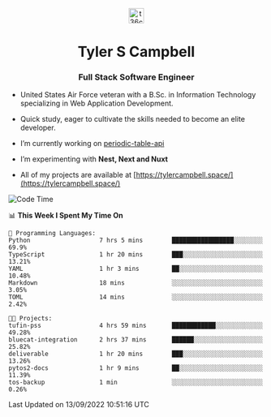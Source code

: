 <p align="center">
<a href="https://www.linkedin.com/in/t36campbell" target="blank"><img align="center" src="https://ik.imagekit.io/t36campbell/Portfolio/linkedin.png.original_m8bbGgPh6.png" alt="t36campbell" height="30" width="30" /></a>
</p>
<h1 align="center">Tyler S Campbell</h1>
<h3 align="center">Full Stack Software Engineer</h3>

* United States Air Force veteran with a B.Sc. in Information Technology specializing in Web Application Development. 

* Quick study, eager to cultivate the skills needed to become an elite developer.

* I’m currently working on [periodic-table-api](https://github.com/t36campbell/periodic-table-api)

* I’m experimenting with **Nest, Next and Nuxt**

* All of my projects are available at [https://tylercampbell.space/](https://tylercampbell.space/)

<!--START_SECTION:waka-->
![Code Time](http://img.shields.io/badge/Code%20Time-1%2C788%20hrs%2023%20mins-blue)

📊 **This Week I Spent My Time On** 

```text
💬 Programming Languages: 
Python                   7 hrs 5 mins        █████████████████░░░░░░░░   69.9% 
TypeScript               1 hr 20 mins        ███░░░░░░░░░░░░░░░░░░░░░░   13.21% 
YAML                     1 hr 3 mins         ██░░░░░░░░░░░░░░░░░░░░░░░   10.48% 
Markdown                 18 mins             ░░░░░░░░░░░░░░░░░░░░░░░░░   3.05% 
TOML                     14 mins             ░░░░░░░░░░░░░░░░░░░░░░░░░   2.42%

🐱‍💻 Projects: 
tufin-pss                4 hrs 59 mins       ████████████░░░░░░░░░░░░░   49.28% 
bluecat-integration      2 hrs 37 mins       ██████░░░░░░░░░░░░░░░░░░░   25.82% 
deliverable              1 hr 20 mins        ███░░░░░░░░░░░░░░░░░░░░░░   13.26% 
pytos2-docs              1 hr 9 mins         ██░░░░░░░░░░░░░░░░░░░░░░░   11.39% 
tos-backup               1 min               ░░░░░░░░░░░░░░░░░░░░░░░░░   0.26%

```


 Last Updated on 13/09/2022 10:51:16 UTC
<!--END_SECTION:waka-->
